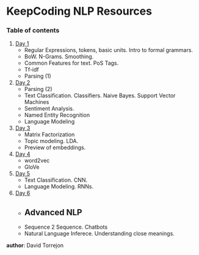 # KeepCoding NLP Resources

### Table of contents 

1. [Day 1](Basics)
    * Regular Expressions, tokens, basic units. Intro to formal grammars.
    * BoW. N-Grams. Smoothing. 
    * Common Features for text. PoS Tags. 
    * Tf-idf
    * Parsing (1)
2. [Day 2](common_problems)
    * Parsing (2)
    * Text Classification. Classifiers. Naive Bayes. Support Vector Machines
    * Sentiment Analysis.
    * Named Entity Recognition 
    * Language Modeling
3. [Day 3](unsupervised_learning)
    * Matrix Factorization 
    * Topic modeling. LDA.
    * Preview of embeddings.
4. [Day 4](embeddings)
    * word2vec
    * GloVe
5. [Day 5](revisited_problems)
    * Text Classification. CNN.
    * Language Modeling. RNNs.
6. [Day 6](day_6)
    * ## Advanced NLP
    * Sequence 2 Sequence. Chatbots
    * Natural Language Inferece. Understanding close meanings.


**author**: David Torrejon
